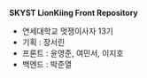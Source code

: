 **SKYST LionKiing Front Repository**

- 연세대학교 멋쟁이사자 13기
- 기획 : 장서린
- 프론트 : 윤영준, 여민서, 이지호
- 백엔드 : 박준열
